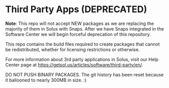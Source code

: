 Third Party Apps (DEPRECATED)
=============================

**Note**: This repo will not accept NEW packages as we are replacing the majority of them in Solus with Snaps. After we have Snaps integrated in the Software Center we will begin forceful deprecation of this repository.

This repo contains the build files required to create packages that cannot be redistributed, whether for licensing restrictions or otherwise.

For more information about 3rd party applications in Solus, visit our Help Center page at https://getsol.us/articles/software/third-party/en/.


DO NOT PUSH BINARY PACKAGES. The git history has been reset because it ballooned to nearly 300MB in size. :)
